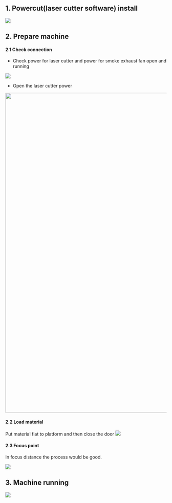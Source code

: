 ## 1. Powercut(laser cutter software) install

![](https://gitlab.com/picbed/bed/uploads/967a90f13442f1ee37ed3c96044aff8e/powercut.png)

## 2.  Prepare machine

#### 2.1 Check connection
* Check power for laser cutter and power for smoke exhaust fan open and running
  
![](https://gitlab.com/picbed/bed/uploads/7c83e2d3254ba5262d3c7ba00721dcee/part.png)

* Open the laser cutter power

<div align=center>
	<img src="https://gitlab.com/picbed/bed/uploads/6d2b0b375df7297172fbb867a584484b/WechatIMG84.jpeg" width="1000"> 
</div>

#### 2.2 Load material 

Put material flat to platform and then close the door
![](https://gitlab.com/picbed/bed/uploads/9588cdde5ac47cc7a32ae2932e5160bb/WechatIMG86.jpeg)


#### 2.3 Focus point
In focus distance the process would be good.
  
![](https://gitlab.com/picbed/bed/uploads/3cc5e2b0029bde30e41230b35a7aceb8/focus_point.png)


## 3. Machine running

![](https://gitlab.com/picbed/bed/uploads/d8ef4b622e52293dd634a354739c50a5/machine_running.png)